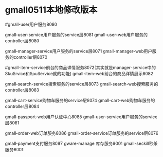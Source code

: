 # gmall0511本地修改版本
#gmall-user用户服务8080

gmall-user-service用户服务的service层8081
gmall-user-web用户服务的controller层8080

gmall-manager-service用户服务的service层8071
gmall-manager-web用户服务的controller层8070

#gmall-item-service前台的商品详情服务8072(其实就是manager-service中的SkuSrvice和SpuService就的功能)
gmall-item-web前台的商品详情展示8082

gmall-search-service搜索服务的service层8073
gmall-search-web搜索服务的controller层8083

gmall-cart-service购物车服务的service层8074
gmall-cart-web购物车服务的controller层8084

gmall-passport-web用户认证中心8085
gmall-user-service用户服务的service层8081

gmall-order-web订单服务8086
gmall-order-service订单服务的service层8076

gmall-payment支付服务8087
gware-manage 库存服务9001
gmall-seckill秒杀服务8001